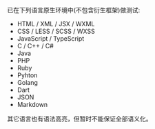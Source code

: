已在下列语言原生环境中(不包含衍生框架)做测试:

- HTML / XML / JSX / WXML
- CSS / LESS / SCSS / WXSS
- JavaScript / TypeScript
- C / C++ / C#
- Java
- PHP
- Ruby
- Pyhton
- Golang
- Dart
- JSON
- Markdown

其它语言也有语法高亮，但暂时不能保证全部语义化。